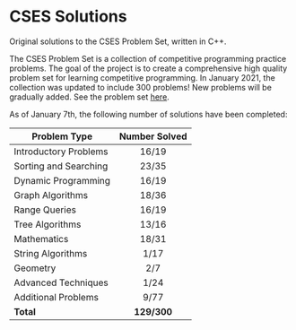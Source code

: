 # CSES Solutions

Original solutions to the CSES Problem Set, written in C++.

The CSES Problem Set is a collection of competitive programming practice problems. The goal of the project is to create a comprehensive high quality problem set for learning competitive programming. In January 2021, the collection was updated to include 300 problems! New problems will be gradually added. See the problem set [here](https://cses.fi/problemset/).

As of January 7th, the following number of solutions have been completed:

| Problem Type          | Number Solved |
|-----------------------|:-------------:|
| Introductory Problems |     16/19     |
| Sorting and Searching |     23/35     |
| Dynamic Programming   |     16/19     |
| Graph Algorithms      |     18/36     |
| Range Queries         |     16/19     |
| Tree Algorithms       |     13/16     |
| Mathematics           |     18/31     |
| String Algorithms     |      1/17     |
| Geometry              |      2/7      |
| Advanced Techniques   |      1/24     |
| Additional Problems   |      9/77     |
| **Total**             |  **129/300**  |
